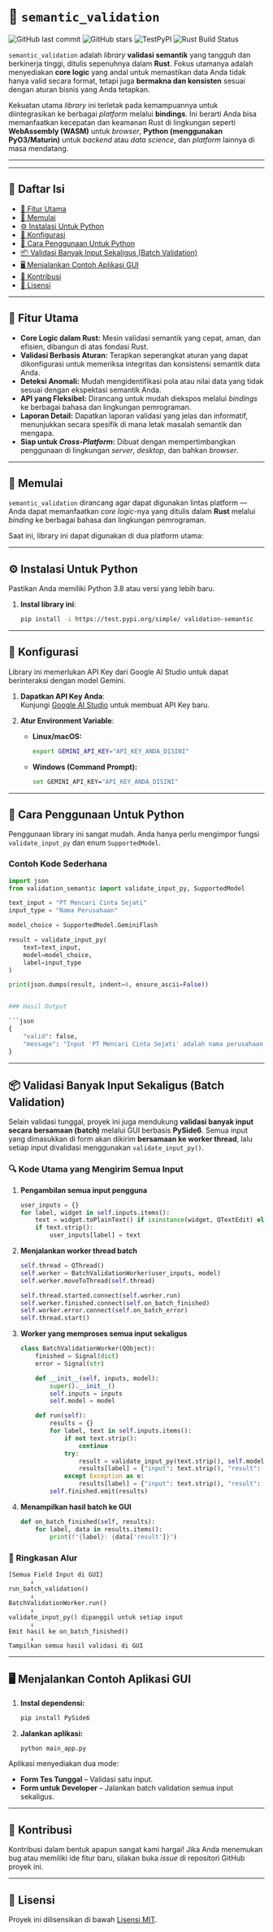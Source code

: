 
# 🤖 `semantic_validation`

![GitHub last commit](https://img.shields.io/github/last-commit/herros27/validation_semantic)
![GitHub stars](https://img.shields.io/github/stars/herros27/validation_semantic?style=social)
![TestPyPI](https://img.shields.io/badge/TestPyPI-validation--semantic-blue?logo=pypi)
![Rust Build Status](https://github.com/herros27/validation_semantic/actions/workflows/release.yml/badge.svg)

`semantic_validation` adalah *library* **validasi semantik** yang tangguh dan berkinerja tinggi, ditulis sepenuhnya dalam **Rust**. Fokus utamanya adalah menyediakan **core logic** yang andal untuk memastikan data Anda tidak hanya valid secara format, tetapi juga **bermakna dan konsisten** sesuai dengan aturan bisnis yang Anda tetapkan.

Kekuatan utama *library* ini terletak pada kemampuannya untuk diintegrasikan ke berbagai *platform* melalui **bindings**. Ini berarti Anda bisa memanfaatkan kecepatan dan keamanan Rust di lingkungan seperti **WebAssembly (WASM)** untuk *browser*, **Python (menggunakan PyO3/Maturin)** untuk *backend* atau *data science*, dan *platform* lainnya di masa mendatang.

---

---

## 📑 Daftar Isi

* [🌟 Fitur Utama](#-fitur-utama)
* [🚀 Memulai](#-memulai)
* [⚙️ Instalasi Untuk Python](#️-instalasi-untuk-python)
* [🔑 Konfigurasi](#-konfigurasi)
* [🚀 Cara Penggunaan Untuk Python](#-cara-penggunaan-untuk-python)
* [📦 Validasi Banyak Input Sekaligus (Batch Validation)](#-validasi-banyak-input-sekaligus-batch-validation)
* [🖥️ Menjalankan Contoh Aplikasi GUI](#️-menjalankan-contoh-aplikasi-gui)
* [🤝 Kontribusi](#-kontribusi)
* [📄 Lisensi](#-lisensi)

---

## 🌟 Fitur Utama

* **Core Logic dalam Rust:** Mesin validasi semantik yang cepat, aman, dan efisien, dibangun di atas fondasi Rust.
* **Validasi Berbasis Aturan:** Terapkan seperangkat aturan yang dapat dikonfigurasi untuk memeriksa integritas dan konsistensi semantik data Anda.
* **Deteksi Anomali:** Mudah mengidentifikasi pola atau nilai data yang tidak sesuai dengan ekspektasi semantik Anda.
* **API yang Fleksibel:** Dirancang untuk mudah diekspos melalui *bindings* ke berbagai bahasa dan lingkungan pemrograman.
* **Laporan Detail:** Dapatkan laporan validasi yang jelas dan informatif, menunjukkan secara spesifik di mana letak masalah semantik dan mengapa.
* **Siap untuk *Cross-Platform*:** Dibuat dengan mempertimbangkan penggunaan di lingkungan *server*, *desktop*, dan bahkan *browser*.

---

## 🚀 Memulai

`semantic_validation` dirancang agar dapat digunakan lintas platform — Anda dapat memanfaatkan *core logic*-nya yang ditulis dalam **Rust** melalui *binding* ke berbagai bahasa dan lingkungan pemrograman.

Saat ini, library ini dapat digunakan di dua platform utama:

---

## ⚙️ Instalasi Untuk Python

Pastikan Anda memiliki Python 3.8 atau versi yang lebih baru.

1.  **Instal library ini**:
    ```bash
    pip install -i https://test.pypi.org/simple/ validation-semantic
    ```

---

## 🔑 Konfigurasi

Library ini memerlukan API Key dari Google AI Studio untuk dapat berinteraksi dengan model Gemini.

1.  **Dapatkan API Key Anda**:  
    Kunjungi [Google AI Studio](https://aistudio.google.com/app/apikey) untuk membuat API Key baru.

2.  **Atur Environment Variable**:

    - **Linux/macOS:**
        ```bash
        export GEMINI_API_KEY="API_KEY_ANDA_DISINI"
        ```

    - **Windows (Command Prompt):**
        ```bash
        set GEMINI_API_KEY="API_KEY_ANDA_DISINI"
        ```

---

## 🚀 Cara Penggunaan Untuk Python

Penggunaan library ini sangat mudah. Anda hanya perlu mengimpor fungsi `validate_input_py` dan enum `SupportedModel`.

### Contoh Kode Sederhana

```python
import json
from validation_semantic import validate_input_py, SupportedModel

text_input = "PT Mencari Cinta Sejati"
input_type = "Nama Perusahaan"

model_choice = SupportedModel.GeminiFlash

result = validate_input_py(
    text=text_input,
    model=model_choice,
    label=input_type
)

print(json.dumps(result, indent=4, ensure_ascii=False))


### Hasil Output

```json
{
    "valid": false,
    "message": "Input 'PT Mencari Cinta Sejati' adalah nama perusahaan yang tidak valid dan umum di Indonesia."
}
```

---

## 📦 Validasi Banyak Input Sekaligus (Batch Validation)

Selain validasi tunggal, proyek ini juga mendukung **validasi banyak input secara bersamaan (batch)** melalui GUI berbasis **PySide6**.
Semua input yang dimasukkan di form akan dikirim **bersamaan ke worker thread**, lalu setiap input divalidasi menggunakan `validate_input_py()`.

### 🔍 Kode Utama yang Mengirim Semua Input

1. **Pengambilan semua input pengguna**

   ```python
   user_inputs = {}
   for label, widget in self.inputs.items():
       text = widget.toPlainText() if isinstance(widget, QTextEdit) else widget.text()
       if text.strip():
           user_inputs[label] = text
   ```

2. **Menjalankan worker thread batch**

   ```python
   self.thread = QThread()
   self.worker = BatchValidationWorker(user_inputs, model)
   self.worker.moveToThread(self.thread)

   self.thread.started.connect(self.worker.run)
   self.worker.finished.connect(self.on_batch_finished)
   self.worker.error.connect(self.on_batch_error)
   self.thread.start()
   ```

3. **Worker yang memproses semua input sekaligus**

   ```python
   class BatchValidationWorker(QObject):
       finished = Signal(dict)
       error = Signal(str)

       def __init__(self, inputs, model):
           super().__init__()
           self.inputs = inputs
           self.model = model

       def run(self):
           results = {}
           for label, text in self.inputs.items():
               if not text.strip():
                   continue
               try:
                   result = validate_input_py(text.strip(), self.model, label)
                   results[label] = {"input": text.strip(), "result": result, "error": None}
               except Exception as e:
                   results[label] = {"input": text.strip(), "result": None, "error": str(e)}
           self.finished.emit(results)
   ```

4. **Menampilkan hasil batch ke GUI**

   ```python
   def on_batch_finished(self, results):
       for label, data in results.items():
           print(f"{label}: {data['result']}")
   ```

### 🧠 Ringkasan Alur

```
[Semua Field Input di GUI]
      ↓
run_batch_validation()
      ↓
BatchValidationWorker.run()
      ↓
validate_input_py() dipanggil untuk setiap input
      ↓
Emit hasil ke on_batch_finished()
      ↓
Tampilkan semua hasil validasi di GUI
```

---

## 🖥️ Menjalankan Contoh Aplikasi GUI

1. **Instal dependensi:**

   ```bash
   pip install PySide6
   ```

2. **Jalankan aplikasi:**

   ```bash
   python main_app.py
   ```

Aplikasi menyediakan dua mode:

* **Form Tes Tunggal** – Validasi satu input.
* **Form untuk Developer** – Jalankan batch validation semua input sekaligus.

---

## 🤝 Kontribusi

Kontribusi dalam bentuk apapun sangat kami hargai!
Jika Anda menemukan bug atau memiliki ide fitur baru, silakan buka *issue* di repositori GitHub proyek ini.

---

## 📄 Lisensi

Proyek ini dilisensikan di bawah [Lisensi MIT](https://opensource.org/licenses/MIT).

